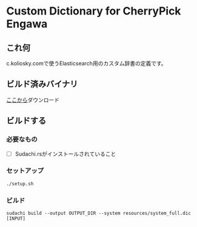 # Custom Dictionary for CherryPick Engawa

## これ何
c.koliosky.comで使うElasticsearch用のカスタム辞書の定義です。

## ビルド済みバイナリ
[ここから](https://hollo-esurio1673.s3.pl-waw.scw.cloud/dict/custom.dic)ダウンロード

## ビルドする
### 必要なもの
- [ ] Sudachi.rsがインストールされていること
  
### セットアップ
```bash
./setup.sh
```

### ビルド
```
sudachi build --output OUTPUT_DIR --system resources/system_full.dic [INPUT]
```